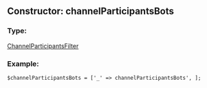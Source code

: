 ## Constructor: channelParticipantsBots  

### Type: 

[ChannelParticipantsFilter](../types/ChannelParticipantsFilter.md)
### Example:

```
$channelParticipantsBots = ['_' => channelParticipantsBots', ];
```